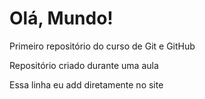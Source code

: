 # Olá, Mundo!
 Primeiro repositório do curso de Git e GitHub

 Repositório criado durante uma aula 

Essa linha eu add diretamente no site
